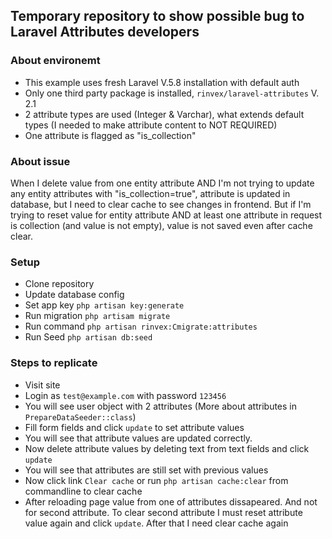 ## Temporary repository to show possible bug to Laravel Attributes developers

### About environemt
 - This example uses fresh Laravel V.5.8 installation with default auth
 - Only one third party package is installed, `rinvex/laravel-attributes` V. 2.1
 - 2 attribute types are used (Integer & Varchar), what extends default types (I needed to make attribute content to NOT REQUIRED)
 - One attribute is flagged as "is_collection"

### About issue
When I delete value from one entity attribute AND I'm not trying to update any entity attributes with "is_collection=true", attribute is updated in database, but I need to clear cache to see changes in frontend. But if I'm trying to reset value for entity attribute AND at least one attribute in request is collection (and value is not empty), value is not saved even after cache clear.

### Setup
- Clone repository
- Update database config
- Set app key `php artisan key:generate`
- Run migration `php artisam migrate`
- Run command `php artisan rinvex:Cmigrate:attributes`
- Run Seed `php artisan db:seed`

### Steps to replicate
- Visit site
- Login as `test@example.com` with password `123456`
- You will see user object with 2 attributes (More about attributes in `PrepareDataSeeder::class`)
- Fill form fields and click `update` to set attribute values
- You will see that attribute values are updated correctly.
- Now delete attribute values by deleting text from text fields and click `update`
- You will see that attributes are still set with previous values
- Now click link `Clear cache` or run `php artisan cache:clear` from commandline to clear cache
- After reloading page value from one of attributes dissapeared. And not for second attribute. To clear second attribute I must reset attribute value again and click `update`. After that I need clear cache again
